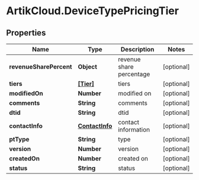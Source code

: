 # ArtikCloud.DeviceTypePricingTier

## Properties
Name | Type | Description | Notes
------------ | ------------- | ------------- | -------------
**revenueSharePercent** | **Object** | revenue share percentage | [optional] 
**tiers** | [**[Tier]**](Tier.md) | tiers | [optional] 
**modifiedOn** | **Number** | modified on | [optional] 
**comments** | **String** | comments | [optional] 
**dtid** | **String** | dtid | [optional] 
**contactInfo** | [**ContactInfo**](ContactInfo.md) | contact information | [optional] 
**ptType** | **String** | type | [optional] 
**version** | **Number** | version | [optional] 
**createdOn** | **Number** | created on | [optional] 
**status** | **String** | status | [optional] 


